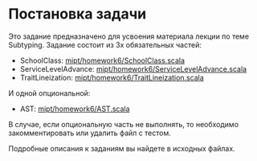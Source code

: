 # Постановка задачи

Это задание предназначено для усвоения материала лекции по теме Subtyping.
Задание состоит из 3х обязательных частей:

* SchoolClass: [mipt/homework6/SchoolClass.scala](src/main/scala/mipt/homework6/SchoolClass.scala)
* ServiceLevelAdvance: [mipt/homework6/ServiceLevelAdvance.scala](src/main/scala/mipt/homework6/ServiceLevelAdvance.scala)
* TraitLineization: [mipt/homework6/TraitLineization.scala](src/main/scala/mipt/homework6/TraitLineization.scala)

И одной опциональной:

* AST: [mipt/homework6/AST.scala](src/main/scala/mipt/homework6/AST.scala)

В случае, если опциональную часть не выполнять, то необходимо закомментировать или удалить файл с тестом.

Подробные описания к заданиям вы найдете в исходных файлах.
